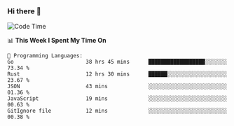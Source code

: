 ### Hi there 👋

<!--
**CrazyCollin/crazycollin** is a ✨ _special_ ✨ repository because its `README.md` (this file) appears on your GitHub profile.

Here are some ideas to get you started:

- 🔭 I’m currently working on ...
- 🌱 I’m currently learning ...
- 👯 I’m looking to collaborate on ...
- 🤔 I’m looking for help with ...
- 💬 Ask me about ...
- 📫 How to reach me: ...
- 😄 Pronouns: ...
- ⚡ Fun fact: ...
-->

<!--START_SECTION:waka-->
![Code Time](http://img.shields.io/badge/Code%20Time-1%2C014%20hrs%2058%20mins-blue)

📊 **This Week I Spent My Time On** 

```text
💬 Programming Languages: 
Go                       38 hrs 45 mins      ██████████████████░░░░░░░   73.34 % 
Rust                     12 hrs 30 mins      ██████░░░░░░░░░░░░░░░░░░░   23.67 % 
JSON                     43 mins             ░░░░░░░░░░░░░░░░░░░░░░░░░   01.36 % 
JavaScript               19 mins             ░░░░░░░░░░░░░░░░░░░░░░░░░   00.63 % 
GitIgnore file           12 mins             ░░░░░░░░░░░░░░░░░░░░░░░░░   00.38 % 
```


<!--END_SECTION:waka-->
